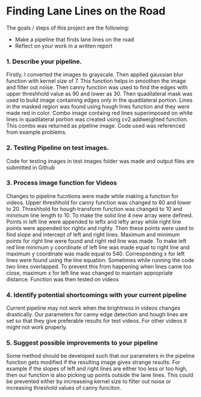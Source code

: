 # **Finding Lane Lines on the Road** 

The goals / steps of this project are the following:
* Make a pipeline that finds lane lines on the road
* Reflect on your work in a written report

### 1. Describe your pipeline. 
Firstly, I converted the images to grayscale. Then applied gaussian blur function with kernel size of 7. This function helps in smoothen  the image and filter out noise. Then canny function was used to find the edges with upper threshhold value as 90 and lower as 30. Then quadilateral mask was used to build image containing edges only in the quadilateral portion. Lines in the masked region was found using hough lines function and they were made red in color. Combo image containg red lines superimposed on white lines in quadilateral portion was created using cv2.addweighted function. This combo was returned as pipeline image. Code used was referenced from example problems.

### 2. Testing Pipeline on test images. 
Code for testing images in test images folder was made and output files are submitted in Github

### 3. Process image function for Videos
Changes to pipeline fucntions were made while making a function for videos. Upper threshhold for canny function was changed to 60 and lower to 20. Threshhold for hough transform function was changed to 10 and minimum line length to 10. To make the solid line 4 new array were defined. Points in left line were appended to leftx and lefty array while right line points were appended tor rightx and righty. Then these points were used to find slope and intercept of left and right lines. Maximum and minimum points for right line were found and right red line was made. To make left red line minimum y coordinate of left line was made equal to right line and maximum y coordinate was made equal to 540. Corresponding x for left lines were found using the line equation. Sometimes while running the code two lines overlapped. To prevent this from happening when lines came too close, maximum x for left line was changed to maintain appropriate distance.
Function was then tested on videos

### 4. Identify potential shortcomings with your current pipeline
Current pipeline may not work when the brightness in videos changes drastically. Our parameters for canny edge detection and hough lines are set so that they give preferable results for test videos. For other videos it might not work properly. 

### 5. Suggest possible improvements to your pipeline
Some method should be developed such that our parameters in the pipeline function gets modified if the resulting image gives strange results. For example if the slopes of left and right lines are either too less or too high, then our function is also picking up points outside the lane lines. This could be prevented either by increaseing kernel size to filter out noise or increasing threshold values of canny funciton. 
